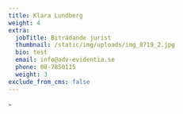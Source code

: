```yaml
---
title: Klara Lundberg
weight: 4
extra:
  jobTitle: Biträdande jurist
  thumbnail: /static/img/uploads/img_8719_2.jpg
  bio: test
  email: info@adv-evidentia.se
  phone: 08-7850115
  weight: 3
exclude_from_cms: false
---
```

\-
